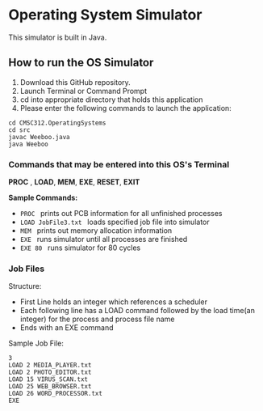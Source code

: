 # Operating System Simulator
This simulator is built in Java. 
## How to run the OS Simulator
1. Download this GitHub repository. 
2. Launch Terminal or Command Prompt
3. cd into appropriate directory that holds this application
4. Please enter the following commands to launch the application:
```
cd CMSC312.OperatingSystems
cd src
javac Weeboo.java
java Weeboo
```
### Commands that may be entered into this OS's Terminal
**PROC** , 
**LOAD**,
**MEM**, 
**EXE**,
**RESET**,
**EXIT**

**Sample Commands:**
- `PROC `
    prints out PCB information for all unfinished processes
- `LOAD JobFile3.txt `
    loads specified job file into simulator
- `MEM `
    prints out memory allocation information
- `EXE `
    runs simulator until all processes are finished
- `EXE 80 `
    runs simulator for 80 cycles
    
### Job Files
Structure:
  - First Line holds an integer which references a scheduler
  - Each following line has a LOAD command followed by the load time(an integer) for the process and process file name
  - Ends with an EXE command

Sample Job File:
```
3
LOAD 2 MEDIA_PLAYER.txt
LOAD 2 PHOTO_EDITOR.txt
LOAD 15 VIRUS_SCAN.txt
LOAD 25 WEB_BROWSER.txt
LOAD 26 WORD_PROCESSOR.txt
EXE
```

